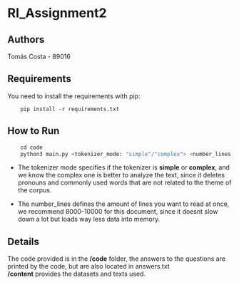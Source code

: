 # RI_Assignment2

## Authors
Tomás Costa - 89016  

## Requirements
You need to install the requirements with pip:
```
    pip install -r requirements.txt
```

## How to Run
```python
    cd code
    python3 main.py <tokenizer_mode: "simple"/"complex"> <number_lines: int> <indexing_mode: "tf_idf"/"bm25">
```

 * The tokenizer mode specifies if the tokenizer is **simple** or **complex**, and we know the complex one is better to analyze the text, since it deletes pronouns and commonly used words that are not related to the theme of the corpus.  

 * The number_lines defines the amount of lines you want to read at once, we recommend 8000-10000 for this document, since it doesnt slow down a lot but loads way less data into memory.

## Details
The code provided is in the **/code** folder, the answers to the questions are printed by the code, but are also located in answers.txt  
**/content** provides the datasets and texts used.  

